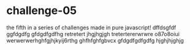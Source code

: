 # challenge-05
the fifth in a series of challenges made in pure javascript! 
dffdsgfdf
ggfdgdfg
gfdgdfgdfhg
retretert
jhgjhgjgh
tretertererwrwre
o87o8oiui
werwerwerhghfgjhjkyij6rthg
ghfhfghfgbvcx
gfdgdfgdfgdfg
hjghjhjghjg
